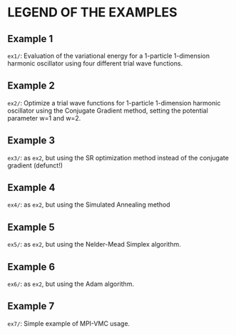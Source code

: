 # LEGEND OF THE EXAMPLES



## Example 1

`ex1/`: Evaluation of the variational energy for a 1-particle 1-dimension harmonic oscillator using four different trial wave functions.



## Example 2

`ex2/`: Optimize a trial wave functions for 1-particle 1-dimension harmonic oscillator using the Conjugate Gradient method, setting the potential parameter w=1 and w=2.



## Example 3

`ex3/`: as `ex2`, but using the SR optimization method instead of the conjugate gradient (defunct!)



## Example 4

`ex4/`: as `ex2`, but using the Simulated Annealing method



## Example 5

`ex5/`: as `ex2`, but using the Nelder-Mead Simplex algorithm.


## Example 6

`ex6/`: as `ex2`, but using the Adam algorithm.


## Example 7

`ex7/`: Simple example of MPI-VMC usage.
